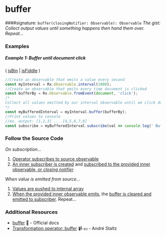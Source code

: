 # buffer
####signature: `buffer(closingNotifier: Observable): Observable`
*The gist: Collect output values until something happens then hand them over. Repeat...*

### Examples

##### Example 1: Buffer until document click

( [jsBin](http://jsbin.com/fazimarajo/edit?js,console,output) | [jsFiddle](https://jsfiddle.net/btroncone/7451s67k/) )

```js
//Create an observable that emits a value every second
const myInterval = Rx.Observable.interval(1000);
//Create an observable that emits every time document is clicked
const bufferBy = Rx.Observable.fromEvent(document, 'click');
/*
Collect all values emitted by our interval observable until we click document. This will cause the bufferBy Observable to emit a value, satisfying the buffer. Pass us all collected values since last buffer as an array.
*/
const myBufferedInterval = myInterval.buffer(bufferBy);
//Print values to console
//ex. output: [1,2,3] ... [4,5,6,7,8]
const subscribe = myBufferedInterval.subscribe(val => console.log(' Buffered Values:', val));
```

### Follow the Source Code
*On subscription...*

1. [Operator subscribes to source observable](https://github.com/ReactiveX/rxjs/blob/master/src/operator/buffer.ts#L55)
2. [An inner subscriber is created](https://github.com/ReactiveX/rxjs/blob/master/src/util/subscribeToResult.ts#L21) and [subscribed to the provided inner observable, or *closing notifier*](https://github.com/ReactiveX/rxjs/blob/master/src/util/subscribeToResult.ts#L33)

*When value is emitted from source...*

1. [Values are pushed to internal array](https://github.com/ReactiveX/rxjs/blob/master/src/operator/buffer.ts#L73)
2. [When the provided inner observable emits](https://github.com/ReactiveX/rxjs/blob/master/src/InnerSubscriber.ts#L17), the [buffer is cleared and emitted to subscriber](https://github.com/ReactiveX/rxjs/blob/master/src/operator/buffer.ts#L76-L82). Repeat...

### Additional Resources
* [buffer](http://reactivex.io/rxjs/class/es6/Observable.js~Observable.html#instance-method-buffer) :newspaper: - Official docs
* [Transformation operator: buffer](https://egghead.io/lessons/rxjs-transformation-operator-buffer?course=rxjs-beyond-the-basics-operators-in-depth) :video_camera: :dollar: - André Staltz
